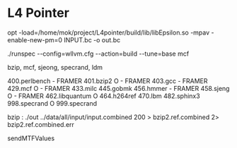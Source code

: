 # L4 Pointer

opt -load=/home/mok/project/L4pointer/build/lib/libEpsilon.so -mpav -enable-new-pm=0 INPUT.bc -o out.bc

./runspec --config=wllvm.cfg --action=build --tune=base mcf

bzip, mcf, sjeong, specrand, ldm


400.perlbench - FRAMER
401.bzip2 O - FRAMER
403.gcc - FRAMER
429.mcf O - FRAMER
433.milc
445.gobmk
456.hmmer - FRAMER
458.sjeng O - FRAMER 
462.libquantum O 
464.h264ref 
470.lbm
482.sphinx3
998.specrand O
999.specrand 

bzip :  ./out ../data/all/input/input.combined 200 > bzip2.ref.combined 2> bzip2.ref.combined.err

sendMTFValues